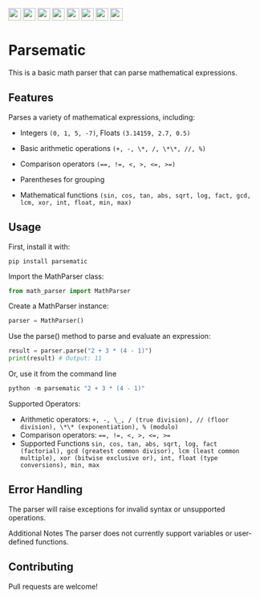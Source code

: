 <img src="https://img.shields.io/github/actions/workflow/status/infibrocco/parsematic/python-package.yml?style=for-the-badge" height="25"> <img src="https://img.shields.io/badge/license-MIT-0?style=for-the-badge" height="25"> <img src="https://img.shields.io/github/repo-size/infibrocco/parsematic?style=for-the-badge" height="25"> <img src="https://sloc.xyz/github/infibrocco/parsematic/?style=for-the-badge" height="25"> <img src="https://img.shields.io/github/stars/infibrocco/parsematic?style=for-the-badge" height="25"> <img src="https://img.shields.io/badge/python_version-3.7%2C%203.8%2C%203.9%2C%203.10%203.11%2C%203.12-37?style=for-the-badge" height="25">
<img src="https://forthebadge.com/images/featured/featured-built-with-love.svg" height="25">
<img src="https://forthebadge.com/images/featured/featured-powered-by-electricity.svg" height="25">

# Parsematic

This is a basic math parser that can parse mathematical expressions.

## Features

Parses a variety of mathematical expressions, including:

- Integers `(0, 1, 5, -7)`, Floats `(3.14159, 2.7, 0.5)`

- Basic arithmetic operations `(+, -, \*, /, \*\*, //, %)`

- Comparison operators `(==, !=, <, >, <=, >=)`

- Parentheses for grouping

- Mathematical functions `(sin, cos, tan, abs, sqrt, log, fact, gcd, lcm, xor, int, float, min, max)`

## Usage

First, install it with:

```
pip install parsematic
```

Import the MathParser class:

```Python
from math_parser import MathParser
```

Create a MathParser instance:

```Python
parser = MathParser()
```

Use the parse() method to parse and evaluate an expression:

```Python
result = parser.parse("2 + 3 * (4 - 1)")
print(result) # Output: 11
```

Or, use it from the command line

```Python
python -m parsematic "2 + 3 * (4 - 1)"
```

Supported Operators:

- Arithmetic operators: `+, -, \_, / (true division), // (floor division), \*\* (exponentiation), % (modulo)`
- Comparison operators: `==, !=, <, >, <=, >=`
- Supported Functions
  `sin, cos, tan, abs, sqrt, log,
fact (factorial),
gcd (greatest common divisor),
lcm (least common multiple),
xor (bitwise exclusive or),
int, float (type conversions),
min, max`

## Error Handling

The parser will raise exceptions for invalid syntax or unsupported operations.

Additional Notes
The parser does not currently support variables or user-defined functions.

## Contributing

Pull requests are welcome!
